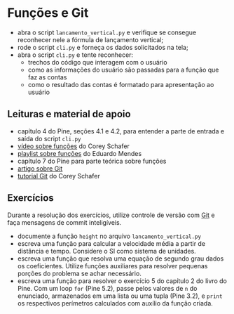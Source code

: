 # Funções e Git

- abra o script `lancamento_vertical.py` e verifique se consegue reconhecer nele a fórmula de lançamento vertical;
- rode o script `cli.py` e forneça os dados solicitados na tela;
- abra o script `cli.py` e tente reconhecer:
  - trechos do código que interagem com o usuário
  - como as informações do usuário são passadas para a função que faz as contas
  - como o resultado das contas é formatado para apresentação ao usuário
  
## Leituras e material de apoio

- capítulo 4 do Pine, seções 4.1 e 4.2, para entender a parte de entrada e saída do script `cli.py`
- [vídeo sobre funções](https://www.youtube.com/watch?v=9Os0o3wzS_I&list=PL-osiE80TeTskrapNbzXhwoFUiLCjGgY7&index=8) do Corey Schafer
- [playlist sobre funções](https://www.youtube.com/watch?v=xR57ED4DfFY&list=PLOQgLBuj2-3LRIKxqcse1EL4hXhUFuHsR) do Eduardo Mendes
- capítulo 7 do Pine para parte teórica sobre funções
- [artigo sobre Git](https://code.tutsplus.com/tutorials/how-to-collaborate-on-github--net-34267)
- [tutorial Git](https://www.youtube.com/watch?v=HVsySz-h9r4&list=PL-osiE80TeTuRUfjRe54Eea17-YfnOOAx) do Corey Schafer

## Exercícios

Durante a resolução dos exercícios, utilize controle de versão com [Git](https://git-scm.com/) e faça mensagens de commit inteligíveis.

- documente a função `height` no arquivo `lancamento_vertical.py`
- escreva uma função para calcular a velocidade média a partir de distância e tempo. Considere o SI como sistema de unidades.
- escreva uma função que resolva uma equação de segundo grau dados os coeficientes. Utilize funções auxiliares para resolver pequenas porções do problema se achar necessário.
- escreva uma função para resolver o exercício 5 do capítulo 2 do livro do Pine. Com um loop `for` (Pine 5.2), passe pelos valores de `n` do enunciado, armazenados em uma lista ou uma tupla (Pine 3.2), e `print` os respectivos perímetros calculados com auxílio da função criada.
